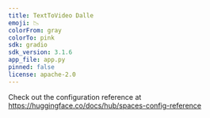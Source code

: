 ```yaml
---
title: TextToVideo Dalle
emoji: 📉
colorFrom: gray
colorTo: pink
sdk: gradio
sdk_version: 3.1.6
app_file: app.py
pinned: false
license: apache-2.0
---
```


Check out the configuration reference at https://huggingface.co/docs/hub/spaces-config-reference
